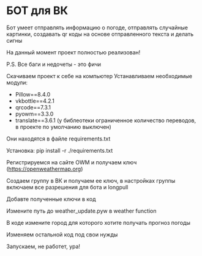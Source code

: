 # БОТ для ВК

Бот умеет отправлять информацию о погоде, отправлять случайные картинки, создавать qr коды на основе отправленного текста и делать сигны



На данный момент проект полностью реализован!

P.S. Все баги и недочеты - это фичи



Скачиваем проект к себе на компьютер
Устанавливаем необходимые модули:


- Pillow==8.4.0
- vkbottle==4.2.1
- qrcode==7.3.1
- pyowm==3.3.0
- translate==3.6.1 (у библеотеки ограниченное количество переводов, в проекте по умолчанию выключен)


Они находятся в файле requirements.txt

Установка: pip install -r ./requirements.txt


Регистрируемся на сайте OWM и получаем ключ (https://openweathermap.org)

Создаем группу в ВК и получаем ее ключ, в настройках группы включаем все разрешения для бота и longpull

Добавте полученные ключи в код

Измените путь до weather_update.pyw в weather function

В коде измените город для которого хотите получать прогноз погоды

Изменяем остальной код под свои нужды

Запускаем, не работет, ура!
